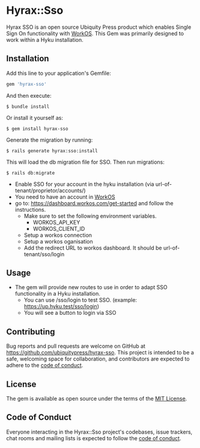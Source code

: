# Hyrax::Sso

Hyrax SSO is an open source Ubiquity Press product which enables Single Sign On functionality with [WorkOS](https://workos.com/). This Gem was primarily designed to work within a Hyku installation.

## Installation

Add this line to your application's Gemfile:

```ruby
gem 'hyrax-sso'
```

And then execute:

    $ bundle install

Or install it yourself as:

    $ gem install hyrax-sso

Generate the migration by running: 

    $ rails generate hyrax:sso:install 

This will load the db migration file for SSO. Then run migrations:

    $ rails db:migrate

* Enable SSO for your account in the hyku installation (via url-of-tenant/proprietor/accounts/)
* You need to have an account in [WorkOS](https://workos.com/)
* go to: https://dashboard.workos.com/get-started and follow the instructions. 
  * Make sure to set the following environment variables.
    * WORKOS_API_KEY
    * WORKOS_CLIENT_ID
  * Setup a workos connection
  * Setup a workos oganisation
  * Add the redirect URL to workos dashboard. It should be url-of-tenant/sso/login

## Usage
  
* The gem will provide new routes to use in order to adapt SSO functionality in a Hyku installation. 
  * You can use /sso/login to test SSO. (example: https://up.hyku.test/sso/login)
  * You will see a button to login via SSO

## Contributing

Bug reports and pull requests are welcome on GitHub at https://github.com/ubiquitypress/hyrax-sso. This project is intended to be a safe, welcoming space for collaboration, and contributors are expected to adhere to the [code of conduct](https://github.com/[USERNAME]/hyrax-sso/blob/master/CODE_OF_CONDUCT.md).


## License

The gem is available as open source under the terms of the [MIT License](https://opensource.org/licenses/MIT).

## Code of Conduct

Everyone interacting in the Hyrax::Sso project's codebases, issue trackers, chat rooms and mailing lists is expected to follow the [code of conduct](https://github.com/[USERNAME]/hyrax-sso/blob/master/CODE_OF_CONDUCT.md).
